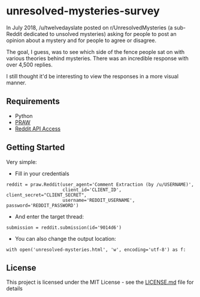 # unresolved-mysteries-survey
In July 2018, /u/twelvedayslate posted on r/UnresolvedMysteries (a sub-Reddit dedicated to unsolved mysteries) asking for people to post an opinion about a mystery and for people to agree or disagree.

The goal, I guess, was to see which side of the fence people sat on with various theories behind mysteries. There was an incredible response with over 4,500 replies.

I still thought it'd be interesting to view the responses in a more visual manner.
## Requirements
* Python
* [PRAW](http://praw.readthedocs.io/)
* [Reddit API Access](https://www.reddit.com/dev/api/)

## Getting Started
Very simple:
* Fill in your credentials
```
reddit = praw.Reddit(user_agent='Comment Extraction (by /u/USERNAME)',
                     client_id='CLIENT_ID', client_secret="CLIENT_SECRET",
                     username='REDDIT_USERNAME', password='REDDIT_PASSWORD')
```
* And enter the target thread:
```
submission = reddit.submission(id='9014d6')
```
* You can also change the output location:
```
with open('unresolved-mysteries.html', 'w', encoding='utf-8') as f:
```

## License

This project is licensed under the MIT License - see the [LICENSE.md](LICENSE.md) file for details